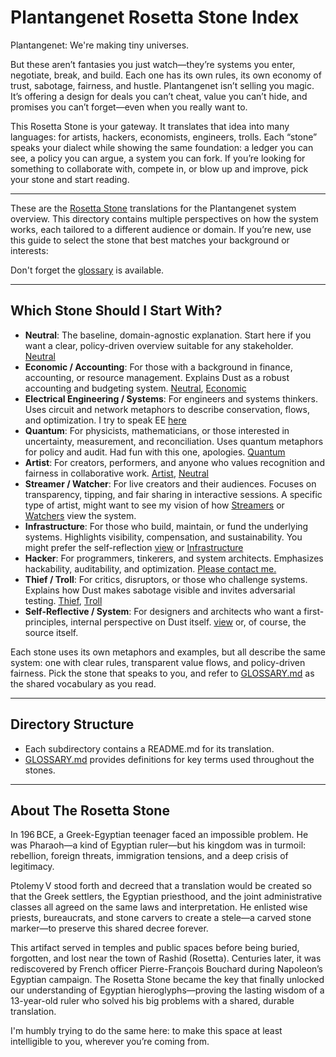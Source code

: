 # Plantangenet Rosetta Stone Index

Plantangenet: We're making tiny universes.

But these aren’t fantasies you just watch—they’re systems you enter, negotiate, break, and build. Each one has its own rules, its own economy of trust, sabotage, fairness, and hustle. Plantangenet isn’t selling you magic. It’s offering a design for deals you can’t cheat, value you can’t hide, and promises you can’t forget—even when you really want to.

This Rosetta Stone is your gateway. It translates that idea into many languages: for artists, hackers, economists, engineers, trolls. Each “stone” speaks your dialect while showing the same foundation: a ledger you can see, a policy you can argue, a system you can fork. If you’re looking for something to collaborate with, compete in, or blow up and improve, pick your stone and start reading.

---

These are the [Rosetta Stone](#about-the-rosetta-stone) translations for the Plantangenet system overview. This directory contains multiple perspectives on how the system works, each tailored to a different audience or domain. If you’re new, use this guide to select the stone that best matches your background or interests:

Don't forget the [glossary](./GLOSSARY.md) is available.

---

## Which Stone Should I Start With?

- **Neutral**: The baseline, domain-agnostic explanation. Start here if you want a clear, policy-driven overview suitable for any stakeholder. [Neutral](neutral/README.md)
- **Economic / Accounting**: For those with a background in finance, accounting, or resource management. Explains Dust as a robust accounting and budgeting system. [Neutral](neutral/README.md), [Economic](economics/README.md)
- **Electrical Engineering / Systems**: For engineers and systems thinkers. Uses circuit and network metaphors to describe conservation, flows, and optimization. I try to speak EE [here](ee/README.md)
- **Quantum**: For physicists, mathematicians, or those interested in uncertainty, measurement, and reconciliation. Uses quantum metaphors for policy and audit. Had fun with this one, apologies.  [Quantum](quantum/README.md)
- **Artist**: For creators, performers, and anyone who values recognition and fairness in collaborative work. [Artist](artist/README.md), [Neutral](neutral/README.md)
- **Streamer / Watcher**: For live creators and their audiences. Focuses on transparency, tipping, and fair sharing in interactive sessions. A specific type of artist, might want to see my vision of how [Streamers](streamer/README.md) or [Watchers](watcher/README.md) view the system.
- **Infrastructure**: For those who build, maintain, or fund the underlying systems. Highlights visibility, compensation, and sustainability. You might prefer the self-reflection [view](system/README.md) or [Infrastructure](infrastructure/README.md)
- **Hacker**: For programmers, tinkerers, and system architects. Emphasizes hackability, auditability, and optimization. [Please contact me.](hacker/README.md)
- **Thief / Troll**: For critics, disruptors, or those who challenge systems. Explains how Dust makes sabotage visible and invites adversarial testing. [Thief](thief/README.md), [Troll](trolls/README.md)
- **Self-Reflective / System**: For designers and architects who want a first-principles, internal perspective on Dust itself. [view](system/README.md) or, of course, the source itself.

Each stone uses its own metaphors and examples, but all describe the same system: one with clear rules, transparent value flows, and policy-driven fairness. Pick the stone that speaks to you, and refer to [GLOSSARY.md](./GLOSSARY.md) as the shared vocabulary as you read.

---

## Directory Structure

- Each subdirectory contains a README.md for its translation.
- [GLOSSARY.md](./GLOSSARY.md) provides definitions for key terms used throughout the stones.

---

## About The Rosetta Stone

In 196 BCE, a Greek-Egyptian teenager faced an impossible problem. He was Pharaoh—a kind of Egyptian ruler—but his kingdom was in turmoil: rebellion, foreign threats, immigration tensions, and a deep crisis of legitimacy.

Ptolemy V stood forth and decreed that a translation would be created so that the Greek settlers, the Egyptian priesthood, and the joint administrative classes all agreed on the same laws and interpretation. He enlisted wise priests, bureaucrats, and stone carvers to create a stele—a carved stone marker—to preserve this shared decree forever.

This artifact served in temples and public spaces before being buried, forgotten, and lost near the town of Rashid (Rosetta). Centuries later, it was rediscovered by French officer Pierre-François Bouchard during Napoleon’s Egyptian campaign. The Rosetta Stone became the key that finally unlocked our understanding of Egyptian hieroglyphs—proving the lasting wisdom of a 13-year-old ruler who solved his big problems with a shared, durable translation.

I'm humbly trying to do the same here: to make this space at least intelligible to you, wherever you’re coming from.